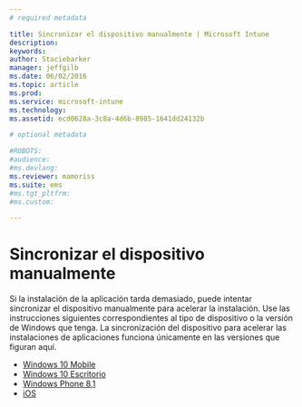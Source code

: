 ```yaml
---
# required metadata

title: Sincronizar el dispositivo manualmente | Microsoft Intune
description:
keywords:
author: Staciebarker
manager: jeffgilb
ms.date: 06/02/2016
ms.topic: article
ms.prod:
ms.service: microsoft-intune
ms.technology:
ms.assetid: ecd0628a-3c8a-4d6b-8985-1641dd24132b

# optional metadata

#ROBOTS:
#audience:
#ms.devlang:
ms.reviewer: mamoriss
ms.suite: ems
#ms.tgt_pltfrm:
#ms.custom:

---
```



# Sincronizar el dispositivo manualmente

Si la instalación de la aplicación tarda demasiado, puede intentar sincronizar el dispositivo manualmente para acelerar la instalación. Use las instrucciones siguientes correspondientes al tipo de dispositivo o la versión de Windows que tenga. La sincronización del dispositivo para acelerar las instalaciones de aplicaciones funciona únicamente en las versiones que figuran aquí.

* [Windows 10 Mobile](sync-your-device-manually-windows.md#windows-10-mobile)
* [Windows 10 Escritorio](sync-your-device-manually-windows.md#windows-10-desktop)
* [Windows Phone 8,1](sync-your-device-manually-windows.md#windows-phone-8-1)
* [iOS](sync-your-device-manually-ios.md)




<!--HONumber=Jun16_HO1-->


